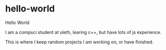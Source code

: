 # hello-world

Hello World

I am a compsci student at uleth, learing c++, but have lots of js experience.

This is where I keep random projects I am working on, or have finished.
